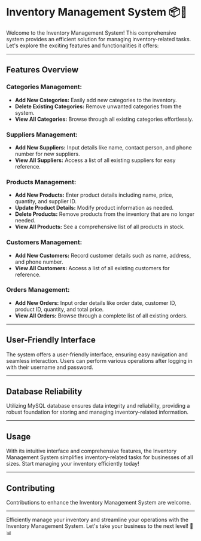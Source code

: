 # Inventory Management System 📦💼

Welcome to the Inventory Management System! This comprehensive system provides an efficient solution for managing inventory-related tasks. Let's explore the exciting features and functionalities it offers:

---

## Features Overview

### Categories Management:

- **Add New Categories:** Easily add new categories to the inventory.
- **Delete Existing Categories:** Remove unwanted categories from the system.
- **View All Categories:** Browse through all existing categories effortlessly.

### Suppliers Management:

- **Add New Suppliers:** Input details like name, contact person, and phone number for new suppliers.
- **View All Suppliers:** Access a list of all existing suppliers for easy reference.

### Products Management:

- **Add New Products:** Enter product details including name, price, quantity, and supplier ID.
- **Update Product Details:** Modify product information as needed.
- **Delete Products:** Remove products from the inventory that are no longer needed.
- **View All Products:** See a comprehensive list of all products in stock.

### Customers Management:

- **Add New Customers:** Record customer details such as name, address, and phone number.
- **View All Customers:** Access a list of all existing customers for reference.

### Orders Management:

- **Add New Orders:** Input order details like order date, customer ID, product ID, quantity, and total price.
- **View All Orders:** Browse through a complete list of all existing orders.

---

## User-Friendly Interface

The system offers a user-friendly interface, ensuring easy navigation and seamless interaction. Users can perform various operations after logging in with their username and password. 

---

## Database Reliability

Utilizing MySQL database ensures data integrity and reliability, providing a robust foundation for storing and managing inventory-related information.

---

## Usage

With its intuitive interface and comprehensive features, the Inventory Management System simplifies inventory-related tasks for businesses of all sizes. Start managing your inventory efficiently today!

---

## Contributing

Contributions to enhance the Inventory Management System are welcome.

---

Efficiently manage your inventory and streamline your operations with the Inventory Management System. Let's take your business to the next level! 🚀📊
